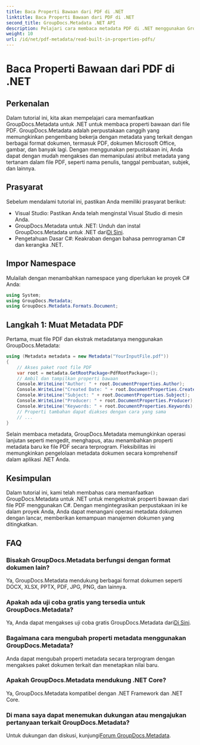 ```yaml
---
title: Baca Properti Bawaan dari PDF di .NET
linktitle: Baca Properti Bawaan dari PDF di .NET
second_title: GroupDocs.Metadata .NET API
description: Pelajari cara membaca metadata PDF di .NET menggunakan GroupDocs.Metadata. Akses nama penulis, tanggal pembuatan, subjek, dan lainnya dengan kode C#.
weight: 10
url: /id/net/pdf-metadata/read-built-in-properties-pdfs/
---
```


# Baca Properti Bawaan dari PDF di .NET

## Perkenalan
Dalam tutorial ini, kita akan mempelajari cara memanfaatkan GroupDocs.Metadata untuk .NET untuk membaca properti bawaan dari file PDF. GroupDocs.Metadata adalah perpustakaan canggih yang memungkinkan pengembang bekerja dengan metadata yang terkait dengan berbagai format dokumen, termasuk PDF, dokumen Microsoft Office, gambar, dan banyak lagi. Dengan menggunakan perpustakaan ini, Anda dapat dengan mudah mengakses dan memanipulasi atribut metadata yang tertanam dalam file PDF, seperti nama penulis, tanggal pembuatan, subjek, dan lainnya.
## Prasyarat
Sebelum mendalami tutorial ini, pastikan Anda memiliki prasyarat berikut:
- Visual Studio: Pastikan Anda telah menginstal Visual Studio di mesin Anda.
-  GroupDocs.Metadata untuk .NET: Unduh dan instal GroupDocs.Metadata untuk .NET dari[Di Sini](https://releases.groupdocs.com/metadata/net/).
- Pengetahuan Dasar C#: Keakraban dengan bahasa pemrograman C# dan kerangka .NET.

## Impor Namespace
Mulailah dengan menambahkan namespace yang diperlukan ke proyek C# Anda:
```csharp
using System;
using GroupDocs.Metadata;
using GroupDocs.Metadata.Formats.Document;
```
## Langkah 1: Muat Metadata PDF
Pertama, muat file PDF dan ekstrak metadatanya menggunakan GroupDocs.Metadata:
```csharp
using (Metadata metadata = new Metadata("YourInputFile.pdf"))
{
    // Akses paket root file PDF
    var root = metadata.GetRootPackage<PdfRootPackage>();
    // Ambil dan tampilkan properti bawaan
    Console.WriteLine("Author: " + root.DocumentProperties.Author);
    Console.WriteLine("Created Date: " + root.DocumentProperties.CreatedDate);
    Console.WriteLine("Subject: " + root.DocumentProperties.Subject);
    Console.WriteLine("Producer: " + root.DocumentProperties.Producer);
    Console.WriteLine("Keywords: " + root.DocumentProperties.Keywords);
    // Properti tambahan dapat diakses dengan cara yang sama
    // ...
}
```
Selain membaca metadata, GroupDocs.Metadata memungkinkan operasi lanjutan seperti mengedit, menghapus, atau menambahkan properti metadata baru ke file PDF secara terprogram. Fleksibilitas ini memungkinkan pengelolaan metadata dokumen secara komprehensif dalam aplikasi .NET Anda.
## Kesimpulan
Dalam tutorial ini, kami telah membahas cara memanfaatkan GroupDocs.Metadata untuk .NET untuk mengekstrak properti bawaan dari file PDF menggunakan C#. Dengan mengintegrasikan perpustakaan ini ke dalam proyek Anda, Anda dapat menangani operasi metadata dokumen dengan lancar, memberikan kemampuan manajemen dokumen yang ditingkatkan.

## FAQ
### Bisakah GroupDocs.Metadata berfungsi dengan format dokumen lain?
Ya, GroupDocs.Metadata mendukung berbagai format dokumen seperti DOCX, XLSX, PPTX, PDF, JPG, PNG, dan lainnya.
### Apakah ada uji coba gratis yang tersedia untuk GroupDocs.Metadata?
Ya, Anda dapat mengakses uji coba gratis GroupDocs.Metadata dari[Di Sini](https://releases.groupdocs.com/).
### Bagaimana cara mengubah properti metadata menggunakan GroupDocs.Metadata?
Anda dapat mengubah properti metadata secara terprogram dengan mengakses paket dokumen terkait dan menetapkan nilai baru.
### Apakah GroupDocs.Metadata mendukung .NET Core?
Ya, GroupDocs.Metadata kompatibel dengan .NET Framework dan .NET Core.
### Di mana saya dapat menemukan dukungan atau mengajukan pertanyaan terkait GroupDocs.Metadata?
 Untuk dukungan dan diskusi, kunjungi[Forum GroupDocs.Metadata](https://forum.groupdocs.com/c/metadata/14).